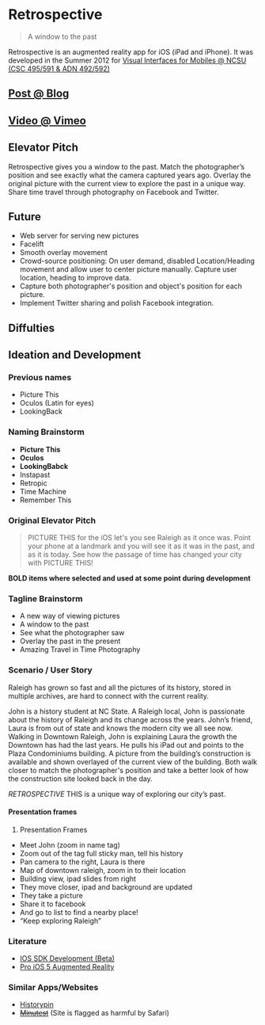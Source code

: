 # Retrospective
>	A window to the past

Retrospective is an augmented reality app for iOS (iPad and iPhone). It was developed in the Summer 2012 for [Visual Interfaces for Mobiles @ NCSU (CSC 495/591 & ADN 492/592)](http://mobiclass.csc.ncsu.edu/)

## [Post @ Blog](http://mobiclass.csc.ncsu.edu/2012/06/project-retrospective.html)

## [Video @ Vimeo](http://vimeo.com/44747132)

## Elevator Pitch
Retrospective gives you a window to the past. Match the photographer’s position and see exactly what the camera captured years ago. Overlay the original picture with the current view to explore the past in a unique way. Share time travel through photography on Facebook and Twitter.

## Future

*	Web server for serving new pictures
*	Facelift
*	Smooth overlay movement
*	Crowd-source positioning: On user demand, disabled Location/Heading movement and allow user to center picture manually. Capture user location, heading to improve data.
*	Capture both photographer's position and object's position for each picture.
*	Implement Twitter sharing and polish Facebook integration.

## Diffulties

## Ideation and Development

### Previous names

*	Picture This
*	Oculos (Latin for eyes)
*	LookingBack

### Naming Brainstorm

*	**Picture This**
*	**Oculos**
*	**LookingBabck**
*	Instapast
*	Retropic
*	Time Machine
*	Remember This

### Original Elevator Pitch

>	PICTURE THIS for the iOS let's you see Raleigh as it once was. Point your phone at a landmark and you will see it as it was in the past, and as it is today. See how the passage of time has changed your city with PICTURE THIS!

**BOLD items where selected and used at some point during development**

### Tagline Brainstorm

*	A new way of viewing pictures
*	A window to the past
*	See what the photographer saw
*	Overlay the past in the present
*	Amazing Travel in Time Photography

### Scenario / User Story

Raleigh has grown so fast and all the pictures of its history, stored in multiple archives, are hard to connect with the current reality.

John is a history student at NC State. A Raleigh local, John is passionate about the history of Raleigh and its change across the years. John’s friend, Laura is from out of state and knows the modern city we all see now. Walking in Downtown Raleigh, John is explaining Laura the growth the Downtown has had the last years. He pulls his iPad out and points to the Plaza Condominiums building. A picture from the building’s construction is available and shown overlayed of the current view of the building. Both walk closer to match the photographer's position and take a better look of how the construction site looked back in the day.

_RETROSPECTIVE_ THIS is a unique way of exploring our city’s past.

#### Presentation frames

1.	Presentation Frames
*	Meet John (zoom in name tag)
*	Zoom out of the tag full sticky man, tell his history
*	Pan camera to the right, Laura is there
*	Map of downtown raleigh, zoom in to their location
*	Building view, ipad slides from right
*	They move closer, ipad and background are updated
*	They take a picture
*	Share it to facebook
*	And go to list to find a nearby place!
*	“Keep exploring Raleigh”

### Literature

*	[IOS SDK Development (Beta)](http://pragprog.com/book/adios/ios-sdk-development)
*	[Pro iOS 5 Augmented Reality](http://www.amazon.com/Pro-iOS-5-Augmented-Reality/dp/1430239123)

### Similar Apps/Websites

*	[Historypin](http://www.historypin.com/)
*	[~~Minutest~~](http://minutest.com/3153/window-to-the-past-of-washington-54-pics/) (Site is flagged as harmful by Safari)